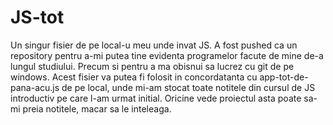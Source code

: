 # JS-tot

Un singur fisier de pe local-u meu unde invat JS.
A fost pushed ca un repository pentru a-mi putea tine evidenta programelor facute de mine de-a lungul studiului.
Precum si pentru a ma obisnui sa lucrez cu git de pe windows.
Acest fisier va putea fi folosit in concordatanta cu app-tot-de-pana-acu.js de pe local, unde mi-am stocat toate notitele din cursul de JS introductiv pe care l-am urmat initial.
Oricine vede proiectul asta poate sa-mi preia notitele, macar sa le inteleaga.
